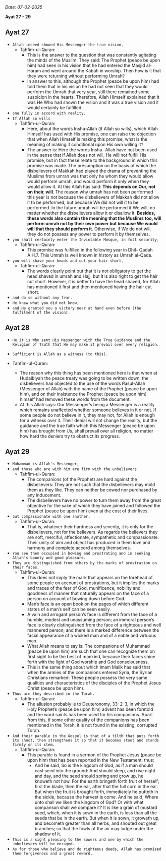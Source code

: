 _Date: 07-02-2025_

**Ayat 27 - 29**

## Ayat 27

- `Allah indeed showed His Messenger the true vision,`
  - Tahfim-ul-Quran:
    - This is the answer to the question that was constantly agitating the minds of the Muslim. They said: The Prophet (peace be upon him) had seen in his vision that he had entered the Masjid al-Haram and went around the Kabah in worship. Then how is it that they were returning without performing Umrah?
    - In answer to this, although the Prophet (peace be upon him) had told them that in his vision he had not seen that they would perform the Umrah that very year, still there remained some suspicion in the hearts. Therefore, Allah Himself explained that it was He Who had shown the vision and it was a true vision and it would certainly be fulfilled.
- `one fully in accord with reality.`
- `If Allah so wills`
  - Tahfim-ul-Quran:
    - Here, about the words Insha-Allah (if Allah so wills), which Allah Himself has used with His promise, one can raise the objection that when Allah Himself is making this promise, what is the meaning of making it conditional upon His own willing it? 
    - The answer is: Here the words Insha- Allah have not been used in the sense that if Allah does not will, He will not fulfill His promise, but in fact these relate to the background in which this promise was made. The presumption on the basis of which the disbelievers of Makkah had played the drama of preventing the Muslims from umrah was that only he whom they would allow would perform umrah, and would perform it only when they would allow it. At this Allah has said: **This depends on Our, not on their, will**. The reason why umrah has not been performed this year is not because the disbelievers of Makkah did not allow it to be performed, but because We did not will it to be performed. In the future umrah will be performed if We will, no matter whether the disbelievers allow it or disallow it. **Besides, these words also contain the meaning that the Muslims too, will perform umrah not by their own power but because We would will that they should perform it**. Otherwise, if We do not will, they do not possess any power to perform it by themselves.
- `you shall certainly enter the Inviolable Mosque, in full security,`
  - Tahfim-ul-Quran:
    - This promise was fulfilled in the following year in Dhil- Qadah A.H.7. This Umrah is well known in history as Umrah al-Qada.
- `you will shave your heads and cut your hair short,`
  - Tahfim-ul-Quran:
    - The words clearly point out that it is not obligatory to get the head shaved in umrah and Hajj, but it is also right to get the hair cut short. However, it is better to have the head shaved, for Allah has mentioned it first and then mentioned having the hair cut short.
- `and do so without any fear.`
- `He knew what you did not know,`
- `and He granted you a victory near at hand even before (the fulfilment of the vision).`

## Ayat 28

- `He it is Who sent His Messenger with the True Guidance and the Religion of Truth that He may make it prevail over every religion.`
- `Sufficient is Allah as a witness (to this).`

- Tahfim-ul-Quran:
  - The reason why this thing has been mentioned here is that when at Hudaibiyah the peace treaty was going to be written down, the disbelievers had objected to the use of the words Rasul-Allah (Messenger of Allah) with the name of the Prophet (peace be upon him), and on their insistence the Prophet (peace be upon him) himself had removed these words from the document.
  - At this Allah says: Our Messenger’s being a Messenger is a reality which remains unaffected whether someone believes in it or not. If some people do not believe in it, they may not, for Allah is enough for a witness over it. Their denial will not change the reality, but the guidance and the true faith which this Messenger (peace be upon him) has brought from Us, shall prevail over all religion, no matter how hard the deniers try to obstruct its progress.

## Ayat 29

- `Muhammad is Allah's Messenger,`
- `and those who are with him are firm with the unbelievers`
  - Tahfim-ul-Quran:
    - The companions (of the Prophet) are hard against the disbelievers: They are not such that the disbelievers may mold them as they like. They can neither be cowed nor purchased by any inducement.
    - The disbelievers have no power to turn them away from the great objective for the sake of which they have joined and followed the Prophet (peace be upon him) even at the cost of their lives.
- `but compassionate with one another.`
  - Tahfim-ul-Quran:
    - That is, whatever their hardness and severity, it is only for the disbelievers, not for the believers. As regards the believers they are soft, merciful, affectionate, sympathetic and compassionate. Their unity of aim and object has produced in them love and harmony and complete accord among themselves.
- `You see them occupied in bowing and prostrating and in seeking Allah's bounty and good pleasure.`
- `They are distinguished from others by the marks of prostration on their faces.`
  - Tahfim-ul-Quran:
    - This does not imply the mark that appears on the forehead of some people on account of prostrations, but it implies the marks and traces of the fear of God, munificence, nobility and goodness of manner that naturally appears on the face of a person on account of bowing down before God.
    - Man’s face is an open book on the pages of which different states of a man’s self can be seen easily.
    - A vain and arrogant person’s face is different from the face of a humble, modest and unassuming person; an immoral person’s face is clearly distinguished from the face of a righteous and well mannered person; and there is a marked difference between the facial appearance of a wicked man and of a noble and virtuous man.
    - What Allah means to say is: The companions of Muhammad (peace be upon him) are such that one can recognize them on first sight to be the best of mankind, because their faces shine forth with the light of God worship and God consciousness.
    - This is the same thing about which Imam Malik has said that when the armies of the companions entered Syria, the Syrian Christians remarked: These people possess the very same qualities and characteristics of the disciples of the Prophet Jesus Christ (peace be upon him).
- `Thus are they described in the Torah.`
  - Tahfim-ul-Quran:
    - The allusion probably is to Deuteronomy, 33: 2-3, in which the Holy Prophet’s (peace be upon him) advent has been foretold and the word saints has been used for his companions. Apart from this, if some other quality of the companions has been mentioned in the Torah, it is not found in the existing, corrupted Torah.
- `And their parable in the Gospel is that of a tilth that puts forth its shoot, then strengthens it so that it becomes stout and stands firmly on its stem.`
  - Tahfim-ul-Quran:
    - This parable is found in a sermon of the Prophet Jesus (peace be upon him) that has been reported in the New Testament, thus:
      - And he said, So is the kingdom of God, as if a man should cast seed into the ground: And should sleep, and rise night and day, and the seed should spring and grow up, he knoweth not how. For the earth bringeth forth fruit of herself; first the blade, then the ear, after that the full corn in the ear. But when the fruit is brought forth, immediately he putteth in the sickle, because the harvest is come. And he said, Where unto shall we liken the kingdom of God? Or with what comparison shall we compare it? It is like a grain of mustard seed, which, when it is sewn in the earth, is less than all the seeds that be in the earth. But when it is sown, it groweth up, and becometh greater than all herbs, and shouted out great branches; so that the fowls of the air may lodge under the shadow of it.
- `This is a sight pleasing to the sowers and one by which the unbelievers will be enraged.`
- `As for those who believe and do righteous deeds, Allah has promised them forgiveness and a great reward.`

